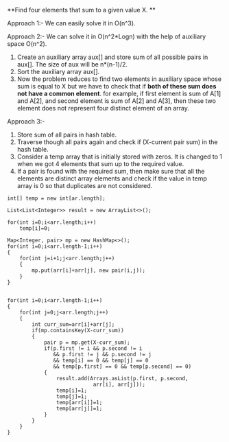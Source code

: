 **Find four elements that sum to a given value X. **

Approach 1:- We can easily solve it in O(n^3).

Approach 2:- We can solve it in O(n^2*Logn) with the help of
auxiliary space O(n^2).
1. Create an auxiliary array aux[] and store sum of all 
possible pairs in aux[]. The size of aux will be n*(n-1)/2.
2. Sort the auxiliary array aux[].
3. Now the problem reduces to find two elements in auxiliary
space whose sum is equal to X but we have to check that if
**both of these sum does not have a common element**. 
for example, if first element is sum of A[1] and A[2], and
second element is sum of A[2] and A[3], then these two 
element does not represent four distinct element of an array.


Approach 3:- 
1. Store sum of all pairs in hash table.
2. Traverse though all pairs again and check if (X-current
pair sum) in the hash table.
3. Consider a temp array that is initially stored with zeros.
It is changed to 1 when we got 4 elements that sum up to the
required value.
4. If a pair is found with the required sum, then make sure
that all the elements are distinct array elements and check
if the value in temp array is 0 so that duplicates are not
considered.

```
int[] temp = new int[ar.length];

List<List<Integer>> result = new ArrayList<>();

for(int i=0;i<arr.length;i++)
    temp[i]=0;

Map<Integer, pair> mp = new HashMap<>();
for(int i=0;i<arr.length-1;i++)
{
    for(int j=i+1;j<arr.length;j++)
    {
        mp.put(arr[i]+arr[j], new pair(i,j));
    }
}


for(int i=0;i<arr.length-1;i++)
{
    for(int j=0;j<arr.length;j++)
    {
        int curr_sum=arr[i]+arr[j];
        if(mp.containsKey(X-curr_sum))
        {
        	pair p = mp.get(X-curr_sum);
        	if(p.first != i && p.second != i
        	   && p.first != j && p.second != j
        	   && temp[i] == 0 && temp[j] == 0
        	   && temp[p.first] == 0 && temp[p.second] == 0)
        	{
        		result.add(Arrays.asList(p.first, p.second,
        					arr[i], arr[j]));
        		temp[i]=1;
        		temp[j]=1;
        		temp[arr[i]]=1;
        		temp[arr[j]]=1;
        	}
        }
    }
}
```